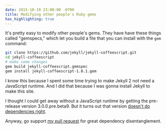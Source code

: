 ```yaml
---
date: 2015-10-10 23:00:00 -0700
title: Modifying other people's Ruby gems
has_highlighting: true
---
```

It's pretty easy to modify other people's gems.
They have have these things called "gemspecs," which let you build a file that you can install with the `gem` command:

```sh
git clone https://github.com/jekyll/jekyll-coffeescript.git
cd jekyll-coffeescript
# make some changes
gem build jekyll-coffeescript.gemspec
gem install jekyll-coffeescript-1.0.1.gem
```

I know this because I spent some time trying to make Jekyll 2 not need a JavaScript runtime.
And I did that because I was gonna install Jekyll to make this site.

I thought I could get away without a JavaScript runtime by getting the pre-release version 3.0.0.pre.beta9.
But it turns out that version [doesn't do dependencies right](https://github.com/jekyll/jekyll/issues/3411).

Anyway, go support [my pull request](https://github.com/jekyll/jekyll-coffeescript/pull/11) for great dependency disentanglement.
